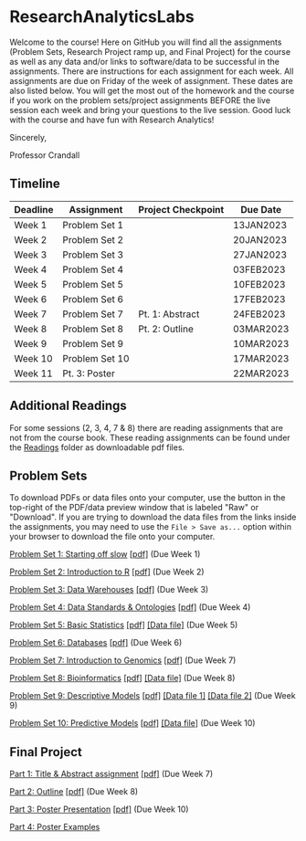 # ResearchAnalyticsLabs
Welcome to the course! Here on GitHub you will find all the assignments (Problem Sets, Research Project ramp up, and Final Project) for the course as well as any data and/or links to software/data to be successful in the assignments. There are instructions for each assignment for each week. All assignments are due on Friday of the week of assignment. These dates are also listed below. You will get the most out of the homework and the course if you work on the problem sets/project assignments BEFORE the live session each week and bring your questions to the live session. Good luck with the course and have fun with Research Analytics!

Sincerely,

Professor Crandall

## Timeline
| Deadline | Assignment | Project Checkpoint | Due Date |
|:---------|-----------------|--------------------|-------------|
| Week 1 | Problem Set 1 | | 13JAN2023 |
| Week 2 | Problem Set 2 | | 20JAN2023 |
| Week 3 | Problem Set 3 | | 27JAN2023 |
| Week 4 | Problem Set 4 | | 03FEB2023 |
| Week 5 | Problem Set 5 | | 10FEB2023 |
| Week 6 | Problem Set 6 | | 17FEB2023 |
| Week 7 | Problem Set 7 | Pt. 1: Abstract | 24FEB2023 |
| Week 8 | Problem Set 8 | Pt. 2: Outline | 03MAR2023 |
| Week 9 | Problem Set 9 | | 10MAR2023 |
| Week 10 | Problem Set 10 | | 17MAR2023 |
| Week 11 | Pt. 3: Poster | | 22MAR2023 |

## Additional Readings
For some sessions (2, 3, 4, 7 & 8) there are reading assignments that are not from the course book.  These reading assignments can be found under the [Readings](Readings/) folder as downloadable pdf files.

## Problem Sets

To download PDFs or data files onto your computer, use the button in the top-right of the PDF/data preview window that is labeled "Raw" or "Download". If you are trying to download the data files from the links inside the assignments, you may need to use the `File > Save as...` option within your browser to download the file onto your computer.

[Problem Set 1: Starting off slow](ProblemSets/PS1/PS1.md)  [[pdf]](ProblemSets/PS1/PS1.pdf) (Due Week 1)

[Problem Set 2: Introduction to R](Labs/Lab1/Lab1.md)  [[pdf]](Labs/Lab1/Lab1.pdf) (Due Week 2)

[Problem Set 3: Data Warehouses](Labs/Lab2/Lab2.md)  [[pdf]](Labs/Lab2/Lab2.pdf) (Due Week 3)

[Problem Set 4: Data Standards & Ontologies](Labs/Lab3/Lab3.md)  [[pdf]](Labs/Lab3/Lab3.pdf) (Due Week 4)

[Problem Set 5: Basic Statistics](ProblemSets/PS2/PS2.md)  [[pdf]](ProblemSets/PS2/PS2.pdf) [[Data file]](ProblemSets/PS2/f10IntercrossMissing.csv) (Due Week 5)

[Problem Set 6: Databases](ProblemSets/PS3/PS3.md)  [[pdf]](ProblemSets/PS3/PS3.pdf) (Due Week 6)

[Problem Set 7: Introduction to Genomics](ProblemSets/PS4/PS4.md)  [[pdf]](ProblemSets/PS4/PS4.pdf) (Due Week 7)

[Problem Set 8: Bioinformatics](Labs/Lab4/Lab4.md)  [[pdf]](Labs/Lab4/Lab4.pdf) [[Data file]](Labs/Lab4/all_sequences.fasta.txt) (Due Week 8)

[Problem Set 9: Descriptive Models](Labs/Lab5/Lab5.md)  [[pdf]](Labs/Lab5/Lab5.pdf) [[Data file 1]](Labs/Lab5/Session9GeneExpression1000.csv) [[Data file 2]](Labs/Lab5/Session9labels.csv) (Due Week 9) 

[Problem Set 10: Predictive Models](ProblemSets/PS5/PS5.md)  [[pdf]](ProblemSets/PS5/PS5.pdf) [[Data file]](ProblemSets/PS5/Session10PimaDiabetesCleanRand.csv) (Due Week 10)

## Final Project
[Part 1: Title & Abstract assignment](Project/Part1.md) [[pdf]](Project/Part1.pdf) (Due Week 7)

[Part 2: Outline](Project/Part2.md) [[pdf]](Project/Part2.pdf) (Due Week 8)

[Part 3: Poster Presentation](Project/Part3.md) [[pdf]](Project/Part3.pdf) (Due Week 10)

[Part 4: Poster Examples](Project/)
